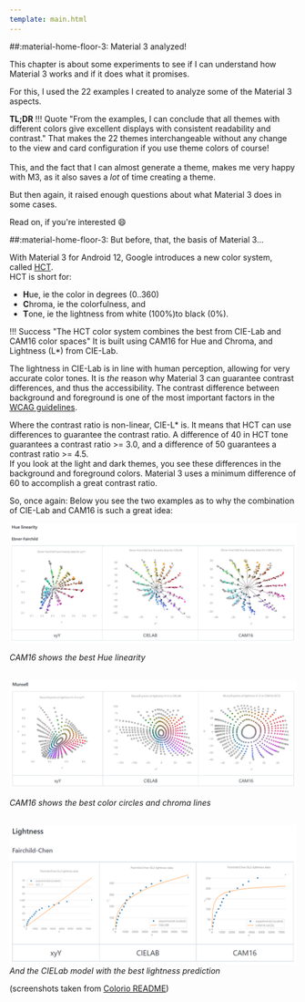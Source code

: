 ```yaml
---
template: main.html
---
```


<!-- GT/GMY -->

##:material-home-floor-3: Material 3 analyzed!

This chapter is about some experiments to see if I can understand how Material 3 works and if it does what it promises.

For this, I used the 22 examples I created to analyze some of the Material 3 aspects.

**TL;DR**
!!! Quote "From the examples, I can conclude that all themes with different colors give excellent displays with consistent readability and contrast."
    That makes the 22 themes interchangeable without any change to the view and card configuration if you use theme colors of course!
    <br><br>This, and the fact that I can almost generate a theme, makes me very happy with M3, as it also saves a _lot_ of time creating a theme.

But then again, it raised enough questions about what Material 3 does in some cases.

Read on, if you're interested :smile:

##:material-home-floor-3: But before, that, the basis of Material 3...

<!-- https://bootcamp.uxdesign.cc/perception-based-color-palettes-for-customizable-ui-themes-33f596faf23d -->

With Material 3 for Android 12, Google introduces a new color system, called [HCT][m3-hct-source-url].
<br>HCT is short for:

- <b>H</b>ue, ie the color in degrees (0..360)
- <b>C</b>hroma, ie the colorfulness, and
- <b>T</b>one, ie the lightness from white (100%)to black (0%).

!!! Success "The HCT color system combines the best from CIE-Lab and CAM16 color spaces"
    It is built using CAM16 for Hue and Chroma, and Lightness (L\*) from CIE-Lab.

The lightness in CIE-Lab is in line with human perception, allowing for very accurate color tones. It is _the_ reason why Material 3 can guarantee contrast differences, and thus the accessibility. The contrast difference between background and foreground is one of the most important factors in the [WCAG guidelines][wcag-guidelines-url].

Where the contrast ratio is non-linear, CIE-L\* is. It means that HCT can use differences to guarantee the contrast ratio. A difference of 40 in HCT tone guarantees a contrast ratio >= 3.0, and a difference of 50 guarantees a contrast ratio >= 4.5.
<br>If you look at the light and dark themes, you see these differences in the background and foreground colors. Material 3 uses a minimum difference of 60 to accomplish a great contrast ratio.

So, once again: Below you see the two examples as to why the combination of CIE-Lab and CAM16 is such a great idea:

![colorio-hue-linearity-ebner-fairchild-png]

_CAM16 shows the best Hue linearity_

<br>![colorio-munsell-lightness-png]

_CAM16 shows the best color circles and chroma lines_

<br>![colorio-lightness-png]
_And the CIELab model with the best lightness prediction_


    
(screenshots taken from [Colorio README][colorio-readme-url])

<!--- References to pictures... --->

[colorio-hue-linearity-ebner-fairchild-png]: ../assets/screenshots/colorio-hue-linearity-ebner-fairchild.png
[colorio-munsell-lightness-png]: ../assets/screenshots/colorio-munsell-lightness.png
[colorio-lightness-png]: ../assets/screenshots/colorio-lightness.png

<!--- External links... --->

[m3-hct-source-url]: https://github.com/material-foundation/material-color-utilities/blob/main/typescript/hct/hct.ts
[wcag-guidelines-url]: https://www.w3.org/WAI/standards-guidelines/wcag/
[colorio-readme-url]: https://github.com/nschloe/colorio/blob/main/README.md